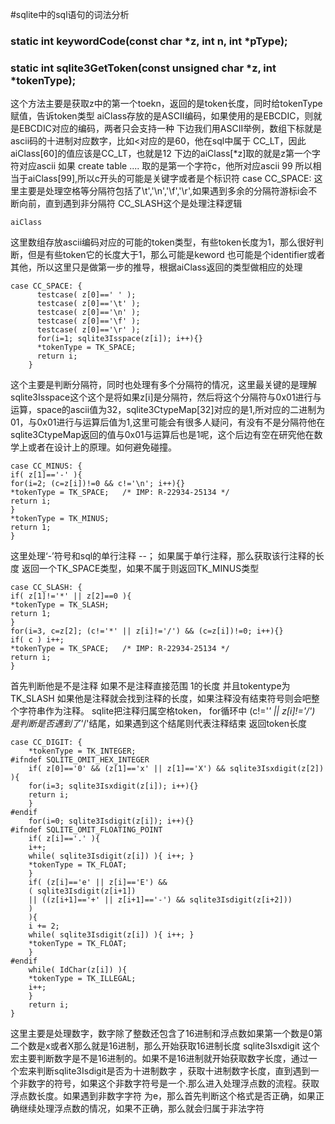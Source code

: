 #sqlite中的sql语句的词法分析

### static int keywordCode(const char *z, int n, int *pType); 
### static int sqlite3GetToken(const unsigned char *z, int *tokenType);
这个方法主要是获取z中的第一个toekn，返回的是token长度，同时给tokenType赋值，告诉token类型
aiClass存放的是ASCII编码，如果使用的是EBCDIC，则就是EBCDIC对应的编码，两者只会支持一种
下边我们用ASCII举例，数组下标就是ascii码的十进制对应数字，比如<对应的是60，他在sql中属于 CC_LT，因此
aiClass[60]的值应该是CC_LT，也就是12
下边的aiClass[*z]取的就是z第一个字符对应ascii 如果 create table .... 取的是第一个字符c，他所对应ascii
99 所以相当于aiClass[99],所以c开头的可能是关键字或者是个标识符
case CC_SPACE:
这里主要是处理空格等分隔符包括了\t','\n','\f','\r',如果遇到多余的分隔符游标i会不断向前，直到遇到非分隔符
CC_SLASH这个是处理注释逻辑

```
aiClass
```
这里数组存放ascii编码对应的可能的token类型，有些token长度为1，那么很好判断，但是有些token它的长度大于1，那么可能是keword 也可能是个identifier或者其他，所以这里只是做第一步的推导，根据aiClass返回的类型做相应的处理

```
case CC_SPACE: {
      testcase( z[0]==' ' );
      testcase( z[0]=='\t' );
      testcase( z[0]=='\n' );
      testcase( z[0]=='\f' );
      testcase( z[0]=='\r' );
      for(i=1; sqlite3Isspace(z[i]); i++){}
      *tokenType = TK_SPACE;
      return i;
    }
```
这个主要是判断分隔符，同时也处理有多个分隔符的情况，这里最关键的是理解sqlite3Isspace这个这个是将如果z[i]是分隔符，然后将这个分隔符与0x01进行与运算，space的ascii值为32，sqlite3CtypeMap[32]对应的是1,所对应的二进制为01，与0x01进行与运算后值为1,这里可能会有很多人疑问，有没有不是分隔符他在sqlite3CtypeMap返回的值与0x01与运算后也是1呢，这个后边有空在研究他在数学上或者在设计上的原理。如何避免碰撞。

```
case CC_MINUS: {
if( z[1]=='-' ){
for(i=2; (c=z[i])!=0 && c!='\n'; i++){}
*tokenType = TK_SPACE;   /* IMP: R-22934-25134 */
return i;
}
*tokenType = TK_MINUS;
return 1;
}
```
这里处理‘-’符号和sql的单行注释 --；
如果属于单行注释，那么获取该行注释的长度 返回一个TK_SPACE类型，如果不属于则返回TK_MINUS类型
```
case CC_SLASH: {
if( z[1]!='*' || z[2]==0 ){
*tokenType = TK_SLASH;
return 1;
}
for(i=3, c=z[2]; (c!='*' || z[i]!='/') && (c=z[i])!=0; i++){}
if( c ) i++;
*tokenType = TK_SPACE;   /* IMP: R-22934-25134 */
return i;
}
```
首先判断他是不是注释 如果不是注释直接范围 1的长度 并且tokentype为TK_SLASH
如果他是注释就会找到注释的长度，如果注释没有结束符号则会吧整个字符串作为注释。
sqlite把注释归属空格token，
for循环中 (c!='*' || z[i]!='/') 是判断是否遇到了'*/'结尾，如果遇到这个结尾则代表注释结束
返回token长度

```
case CC_DIGIT: {
    *tokenType = TK_INTEGER;
#ifndef SQLITE_OMIT_HEX_INTEGER
    if( z[0]=='0' && (z[1]=='x' || z[1]=='X') && sqlite3Isxdigit(z[2]) ){
    for(i=3; sqlite3Isxdigit(z[i]); i++){}
    return i;
    }
#endif
    for(i=0; sqlite3Isdigit(z[i]); i++){}
#ifndef SQLITE_OMIT_FLOATING_POINT
    if( z[i]=='.' ){
    i++;
    while( sqlite3Isdigit(z[i]) ){ i++; }
    *tokenType = TK_FLOAT;
    }
    if( (z[i]=='e' || z[i]=='E') &&
    ( sqlite3Isdigit(z[i+1])
    || ((z[i+1]=='+' || z[i+1]=='-') && sqlite3Isdigit(z[i+2]))
    )
    ){
    i += 2;
    while( sqlite3Isdigit(z[i]) ){ i++; }
    *tokenType = TK_FLOAT;
    }
#endif
    while( IdChar(z[i]) ){
    *tokenType = TK_ILLEGAL;
    i++;
    }
    return i;
}
```
这里主要是处理数字，数字除了整数还包含了16进制和浮点数如果第一个数是0第二个数是x或者X那么就是16进制，那么开始获取16进制长度
sqlite3Isxdigit 这个宏主要判断数字是不是16进制的。如果不是16进制就开始获取数字长度，通过一个宏来判断sqlite3Isdigit是否为十进制数字
，获取十进制数字长度，直到遇到一个非数字的符号，如果这个非数字符号是一个.那么进入处理浮点数的流程。获取浮点数长度。如果遇到非数字字符
为e，那么首先判断这个格式是否正确，如果正确继续处理浮点数的情况，如果不正确，那么就会归属于非法字符


